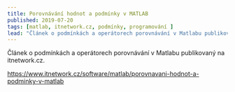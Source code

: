 ```yaml
---
title: Porovnávání hodnot a podmínky v MATLAB
published: 2019-07-20
tags: [matlab, itnetwork.cz, podmínky, programování ]
lead: "Článek o podmínkách a operátorech porovnávání v Matlabu publikovaný na itnetwork."
---
```


Článek o podmínkách a operátorech porovnávání v Matlabu  publikovaný na itnetwork.cz.

https://www.itnetwork.cz/software/matlab/porovnavani-hodnot-a-podminky-v-matlab

